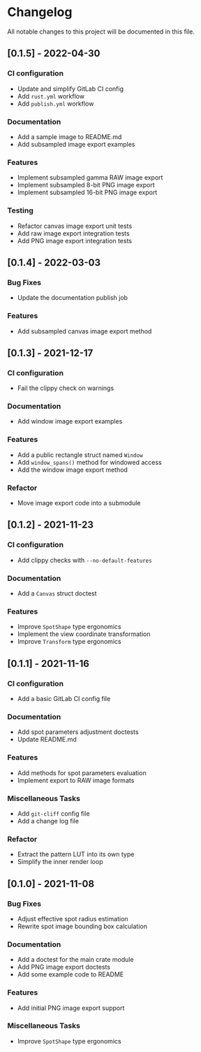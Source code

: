 # Changelog
All notable changes to this project will be documented in this file.

## [0.1.5] - 2022-04-30

### CI configuration

- Update and simplify GitLab CI config
- Add `rust.yml` workflow
- Add `publish.yml` workflow

### Documentation

- Add a sample image to README.md
- Add subsampled image export examples

### Features

- Implement subsampled gamma RAW image export
- Implement subsampled 8-bit PNG image export
- Implement subsampled 16-bit PNG image export

### Testing

- Refactor canvas image export unit tests
- Add raw image export integration tests
- Add PNG image export integration tests

## [0.1.4] - 2022-03-03

### Bug Fixes

- Update the documentation publish job

### Features

- Add subsampled canvas image export method

## [0.1.3] - 2021-12-17

### CI configuration

- Fail the clippy check on warnings

### Documentation

- Add window image export examples

### Features

- Add a public rectangle struct named `Window`
- Add `window_spans()` method for windowed access
- Add the window image export method

### Refactor

- Move image export code into a submodule

## [0.1.2] - 2021-11-23

### CI configuration

- Add clippy checks with `--no-default-features`

### Documentation

- Add a `Canvas` struct doctest

### Features

- Improve `SpotShape` type ergonomics
- Implement the view coordinate transformation
- Improve `Transform` type ergonomics

## [0.1.1] - 2021-11-16

### CI configuration

- Add a basic GitLab CI config file

### Documentation

- Add spot parameters adjustment doctests
- Update README.md

### Features

- Add methods for spot parameters evaluation
- Implement export to RAW image formats

### Miscellaneous Tasks

- Add `git-cliff` config file
- Add a change log file

### Refactor

- Extract the pattern LUT into its own type
- Simplify the inner render loop

## [0.1.0] - 2021-11-08

### Bug Fixes

- Adjust effective spot radius estimation
- Rewrite spot image bounding box calculation

### Documentation

- Add a doctest for the main crate module
- Add PNG image export doctests
- Add some example code to README

### Features

- Add initial PNG image export support

### Miscellaneous Tasks

- Improve `SpotShape` type ergonomics

<!-- generated by git-cliff -->
